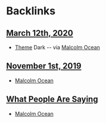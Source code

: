 
# Backlinks
## [March 12th, 2020](<March 12th, 2020.md>)
- [Theme](<Theme.md>) Dark -- via [Malcolm Ocean](<Malcolm Ocean.md>)

## [November 1st, 2019](<November 1st, 2019.md>)
- [Malcolm Ocean](<Malcolm Ocean.md>)

## [What People Are Saying](<What People Are Saying.md>)
- [Malcolm Ocean](<Malcolm Ocean.md>)

